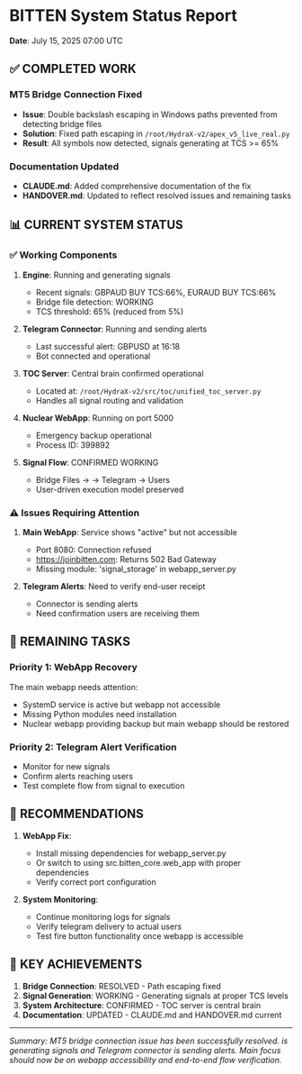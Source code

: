 # BITTEN System Status Report
**Date**: July 15, 2025 07:00 UTC

## ✅ COMPLETED WORK

### MT5 Bridge Connection Fixed
- **Issue**: Double backslash escaping in Windows paths prevented from detecting bridge files
- **Solution**: Fixed path escaping in `/root/HydraX-v2/apex_v5_live_real.py`
- **Result**: All symbols now detected, signals generating at TCS >= 65%

### Documentation Updated
- **CLAUDE.md**: Added comprehensive documentation of the fix
- **HANDOVER.md**: Updated to reflect resolved issues and remaining tasks

## 📊 CURRENT SYSTEM STATUS

### ✅ Working Components
1. **Engine**: Running and generating signals
   - Recent signals: GBPAUD BUY TCS:66%, EURAUD BUY TCS:66%
   - Bridge file detection: WORKING
   - TCS threshold: 65% (reduced from 5%)

2. **Telegram Connector**: Running and sending alerts
   - Last successful alert: GBPUSD at 16:18
   - Bot connected and operational

3. **TOC Server**: Central brain confirmed operational
   - Located at: `/root/HydraX-v2/src/toc/unified_toc_server.py`
   - Handles all signal routing and validation

4. **Nuclear WebApp**: Running on port 5000
   - Emergency backup operational
   - Process ID: 399892

5. **Signal Flow**: CONFIRMED WORKING
   - Bridge Files → → Telegram → Users
   - User-driven execution model preserved

### ⚠️ Issues Requiring Attention

1. **Main WebApp**: Service shows "active" but not accessible
   - Port 8080: Connection refused
   - https://joinbitten.com: Returns 502 Bad Gateway
   - Missing module: 'signal_storage' in webapp_server.py

2. **Telegram Alerts**: Need to verify end-user receipt
   - Connector is sending alerts
   - Need confirmation users are receiving them

## 🎯 REMAINING TASKS

### Priority 1: WebApp Recovery
The main webapp needs attention:
- SystemD service is active but webapp not accessible
- Missing Python modules need installation
- Nuclear webapp providing backup but main webapp should be restored

### Priority 2: Telegram Alert Verification
- Monitor for new signals
- Confirm alerts reaching users
- Test complete flow from signal to execution

## 📝 RECOMMENDATIONS

1. **WebApp Fix**: 
   - Install missing dependencies for webapp_server.py
   - Or switch to using src.bitten_core.web_app with proper dependencies
   - Verify correct port configuration

2. **System Monitoring**:
   - Continue monitoring logs for signals
   - Verify telegram delivery to actual users
   - Test fire button functionality once webapp is accessible

## 🔧 KEY ACHIEVEMENTS

1. **Bridge Connection**: RESOLVED - Path escaping fixed
2. **Signal Generation**: WORKING - Generating signals at proper TCS levels
3. **System Architecture**: CONFIRMED - TOC server is central brain
4. **Documentation**: UPDATED - CLAUDE.md and HANDOVER.md current

---

*Summary: MT5 bridge connection issue has been successfully resolved. is generating signals and Telegram connector is sending alerts. Main focus should now be on webapp accessibility and end-to-end flow verification.*